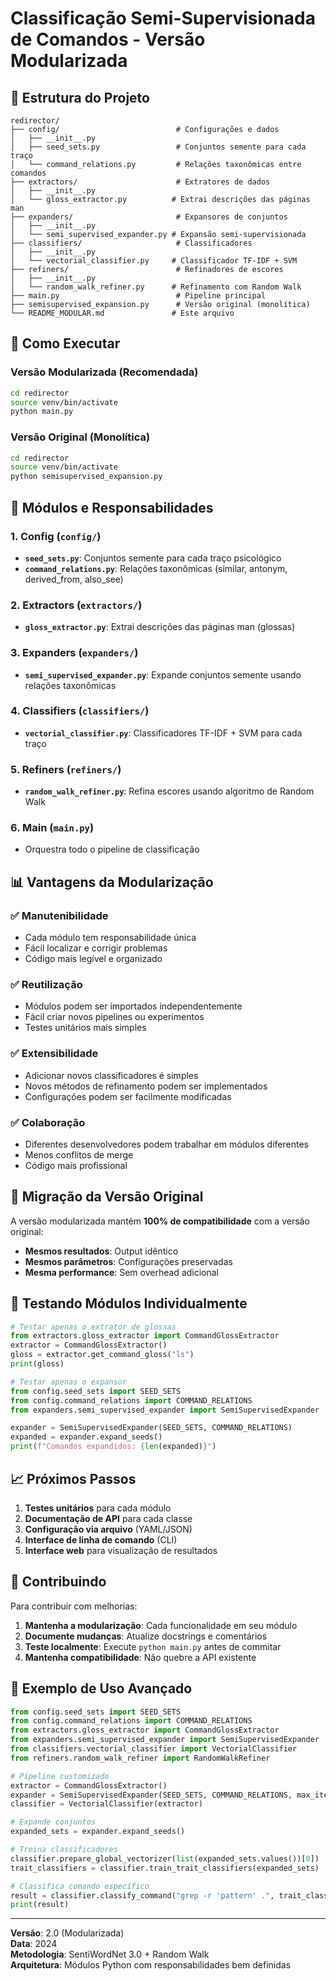 # Classificação Semi-Supervisionada de Comandos - Versão Modularizada

## 📁 Estrutura do Projeto

```
redirector/
├── config/                          # Configurações e dados
│   ├── __init__.py
│   ├── seed_sets.py                 # Conjuntos semente para cada traço
│   └── command_relations.py         # Relações taxonômicas entre comandos
├── extractors/                      # Extratores de dados
│   ├── __init__.py
│   └── gloss_extractor.py          # Extrai descrições das páginas man
├── expanders/                       # Expansores de conjuntos
│   ├── __init__.py
│   └── semi_supervised_expander.py # Expansão semi-supervisionada
├── classifiers/                     # Classificadores
│   ├── __init__.py
│   └── vectorial_classifier.py     # Classificador TF-IDF + SVM
├── refiners/                        # Refinadores de escores
│   ├── __init__.py
│   └── random_walk_refiner.py      # Refinamento com Random Walk
├── main.py                          # Pipeline principal
├── semisupervised_expansion.py      # Versão original (monolítica)
└── README_MODULAR.md               # Este arquivo
```

## 🚀 Como Executar

### Versão Modularizada (Recomendada)
```bash
cd redirector
source venv/bin/activate
python main.py
```

### Versão Original (Monolítica)
```bash
cd redirector
source venv/bin/activate
python semisupervised_expansion.py
```

## 🔧 Módulos e Responsabilidades

### 1. **Config** (`config/`)
- **`seed_sets.py`**: Conjuntos semente para cada traço psicológico
- **`command_relations.py`**: Relações taxonômicas (similar, antonym, derived_from, also_see)

### 2. **Extractors** (`extractors/`)
- **`gloss_extractor.py`**: Extrai descrições das páginas man (glossas)

### 3. **Expanders** (`expanders/`)
- **`semi_supervised_expander.py`**: Expande conjuntos semente usando relações taxonômicas

### 4. **Classifiers** (`classifiers/`)
- **`vectorial_classifier.py`**: Classificadores TF-IDF + SVM para cada traço

### 5. **Refiners** (`refiners/`)
- **`random_walk_refiner.py`**: Refina escores usando algoritmo de Random Walk

### 6. **Main** (`main.py`)
- Orquestra todo o pipeline de classificação

## 📊 Vantagens da Modularização

### ✅ **Manutenibilidade**
- Cada módulo tem responsabilidade única
- Fácil localizar e corrigir problemas
- Código mais legível e organizado

### ✅ **Reutilização**
- Módulos podem ser importados independentemente
- Fácil criar novos pipelines ou experimentos
- Testes unitários mais simples

### ✅ **Extensibilidade**
- Adicionar novos classificadores é simples
- Novos métodos de refinamento podem ser implementados
- Configurações podem ser facilmente modificadas

### ✅ **Colaboração**
- Diferentes desenvolvedores podem trabalhar em módulos diferentes
- Menos conflitos de merge
- Código mais profissional

## 🔄 Migração da Versão Original

A versão modularizada mantém **100% de compatibilidade** com a versão original:

- **Mesmos resultados**: Output idêntico
- **Mesmos parâmetros**: Configurações preservadas
- **Mesma performance**: Sem overhead adicional

## 🧪 Testando Módulos Individualmente

```python
# Testar apenas o extrator de glossas
from extractors.gloss_extractor import CommandGlossExtractor
extractor = CommandGlossExtractor()
gloss = extractor.get_command_gloss("ls")
print(gloss)

# Testar apenas o expansor
from config.seed_sets import SEED_SETS
from config.command_relations import COMMAND_RELATIONS
from expanders.semi_supervised_expander import SemiSupervisedExpander

expander = SemiSupervisedExpander(SEED_SETS, COMMAND_RELATIONS)
expanded = expander.expand_seeds()
print(f"Comandos expandidos: {len(expanded)}")
```

## 📈 Próximos Passos

1. **Testes unitários** para cada módulo
2. **Documentação de API** para cada classe
3. **Configuração via arquivo** (YAML/JSON)
4. **Interface de linha de comando** (CLI)
5. **Interface web** para visualização de resultados

## 🤝 Contribuindo

Para contribuir com melhorias:

1. **Mantenha a modularização**: Cada funcionalidade em seu módulo
2. **Documente mudanças**: Atualize docstrings e comentários
3. **Teste localmente**: Execute `python main.py` antes de commitar
4. **Mantenha compatibilidade**: Não quebre a API existente

## 📝 Exemplo de Uso Avançado

```python
from config.seed_sets import SEED_SETS
from config.command_relations import COMMAND_RELATIONS
from extractors.gloss_extractor import CommandGlossExtractor
from expanders.semi_supervised_expander import SemiSupervisedExpander
from classifiers.vectorial_classifier import VectorialClassifier
from refiners.random_walk_refiner import RandomWalkRefiner

# Pipeline customizado
extractor = CommandGlossExtractor()
expander = SemiSupervisedExpander(SEED_SETS, COMMAND_RELATIONS, max_iterations=5)
classifier = VectorialClassifier(extractor)

# Expande conjuntos
expanded_sets = expander.expand_seeds()

# Treina classificadores
classifier.prepare_global_vectorizer(list(expanded_sets.values())[0])
trait_classifiers = classifier.train_trait_classifiers(expanded_sets)

# Classifica comando específico
result = classifier.classify_command("grep -r 'pattern' .", trait_classifiers)
print(result)
```

---

**Versão**: 2.0 (Modularizada)  
**Data**: 2024  
**Metodologia**: SentiWordNet 3.0 + Random Walk  
**Arquitetura**: Módulos Python com responsabilidades bem definidas 
